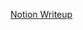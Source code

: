 [Notion Writeup](https://www.notion.so/Publisher-11198c67fee5803ea096de58fad78464?source=copy_link)
